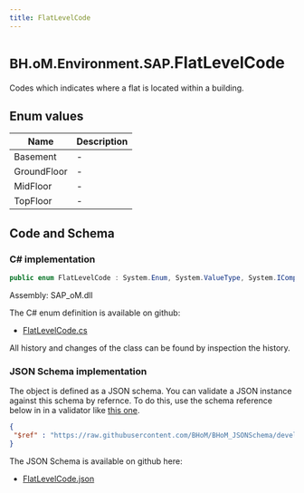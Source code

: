 ```yaml
---
title: FlatLevelCode
---
```


# <small>BH.oM.Environment.SAP.</small>**FlatLevelCode**

Codes which indicates where a flat is located within a building.

## Enum values

| Name            | Description                                                    |
|-----------------|----------------------------------------------------------------|
| Basement |  -  |
| GroundFloor |  -  |
| MidFloor |  -  |
| TopFloor |  -  |


## Code and Schema

### C# implementation

``` C# title="C#"
public enum FlatLevelCode : System.Enum, System.ValueType, System.IComparable, System.ISpanFormattable, System.IFormattable, System.IConvertible
```

Assembly: SAP_oM.dll

The C# enum definition is available on github:

- [FlatLevelCode.cs](https://github.com/BHoM/SAP_Toolkit/blob/develop/SAP_oM/Enums\FlatLevelCode.cs)

All history and changes of the class can be found by inspection the history.
### JSON Schema implementation

The object is defined as a JSON schema. You can validate a JSON instance against this schema by refernce. To do this, use the schema reference below in in a validator like [this one](https://www.jsonschemavalidator.net/).

``` json title="JSON Schema"
{
 "$ref" : "https://raw.githubusercontent.com/BHoM/BHoM_JSONSchema/develop/SAP_oM/SAP/FlatLevelCode.json"
}
```

The JSON Schema is available on github here:

- [FlatLevelCode.json](https://github.com/BHoM/BHoM_JSONSchema/blob/develop/SAP_oM/SAP/FlatLevelCode.json)
